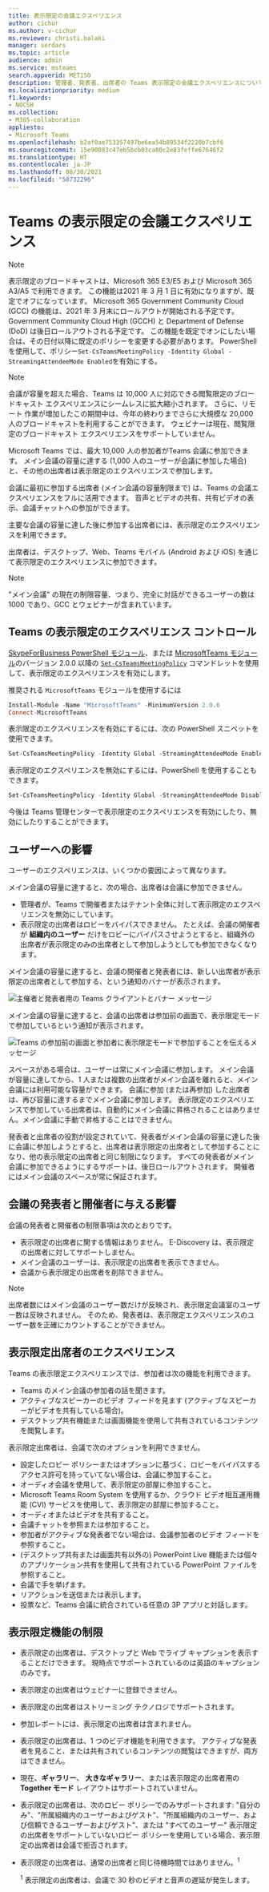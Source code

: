 ```yaml
---
title: 表示限定の会議エクスペリエンス
author: cichur
ms.author: v-cichur
ms.reviewer: christi.balaki
manager: serdars
ms.topic: article
audience: admin
ms.service: msteams
search.appverid: MET150
description: 管理者、発表者、出席者の Teams 表示限定の会議エクスペリエンスについて説明します。
ms.localizationpriority: medium
f1.keywords:
- NOCSH
ms.collection:
- M365-collaboration
appliesto:
- Microsoft Teams
ms.openlocfilehash: b2af0ae753357497be6ea54b89534f2220b7cbf6
ms.sourcegitcommit: 15e90083c47eb5bcb03ca80c2e83feffe67646f2
ms.translationtype: HT
ms.contentlocale: ja-JP
ms.lasthandoff: 08/30/2021
ms.locfileid: "58732296"
---
```

# <a name="teams-view-only-meeting-experience"></a>Teams の表示限定の会議エクスペリエンス

> [!Note]
> 表示限定のブロードキャストは、Microsoft 365 E3/E5 および Microsoft 365 A3/A5 で利用できます。 この機能は2021 年 3 月 1 日に有効になりますが、既定でオフになっています。 Microsoft 365 Government Community Cloud (GCC) の機能は、2021 年 3 月末にロールアウトが開始される予定です。 Government Community Cloud High (GCCH) と Department of Defense (DoD) は後日ロールアウトされる予定です。 この機能を既定でオンにしたい場合は、その日付以降に既定のポリシーを変更する必要があります。 PowerShell を使用して、ポリシー`Set-CsTeamsMeetingPolicy -Identity Global -StreamingAttendeeMode Enabled`を有効にする。

> [!Note]
> 会議が容量を超えた場合、Teams は 10,000 人に対応できる閲覧限定のブロードキャスト エクスペリエンスにシームレスに拡大縮小されます。 さらに、リモート 作業が増加したこの期間中は、今年の終わりまでさらに大規模な 20,000 人のブロードキャストを利用することができます。 ウェビナーは現在、閲覧限定のブロードキャスト エクスペリエンスをサポートしていません。

Microsoft Teams では、最大 10,000 人の参加者がTeams 会議に参加できます。 メイン会議の容量に達する (1,000 人のユーザーが会議に参加した場合) と、その他の出席者は表示限定のエクスペリエンスで参加します。

会議に最初に参加する出席者 (メイン会議の容量制限まで) は、Teams の会議エクスペリエンスをフルに活用できます。 音声とビデオの共有、共有ビデオの表示、会議チャットへの参加ができます。

主要な会議の容量に達した後に参加する出席者には、表示限定のエクスペリエンスを利用できます。

出席者は、デスクトップ、Web、Teams モバイル (Android および iOS) を通じて表示限定のエクスペリエンスに参加できます。

> [!Note]
> "メイン会議" の現在の制限容量、つまり、完全に対話ができるユーザーの数は 1000 であり、GCC とウェビナーが含まれています。

## <a name="teams-view-only-experience-controls"></a>Teams の表示限定のエクスペリエンス コントロール

[SkypeForBusiness PowerShell モジュール](/powershell/module/skype/?view=skype-ps)、または [MicrosoftTeams モジュール](https://www.powershellgallery.com/packages/MicrosoftTeams)のバージョン 2.0.0 以降の [`Set-CsTeamsMeetingPolicy`](/powershell/module/skype/set-csteamsmeetingpolicy?view=skype-ps) コマンドレットを使用して、表示限定のエクスペリエンスを有効にします。

推奨される `MicrosoftTeams` モジュールを使用するには

```PowerShell
Install-Module -Name "MicrosoftTeams" -MinimumVersion 2.0.0
Connect-MicrosoftTeams
```

表示限定のエクスペリエンスを有効にするには、次の PowerShell スニペットを使用できます。

```PowerShell
Set-CsTeamsMeetingPolicy -Identity Global -StreamingAttendeeMode Enabled
```

表示限定のエクスペリエンスを無効にするには、PowerShell を使用することもできます。

```PowerShell
Set-CsTeamsMeetingPolicy -Identity Global -StreamingAttendeeMode Disabled
```

今後は Teams 管理センターで表示限定のエクスペリエンスを有効にしたり、無効にしたりすることができます。

## <a name="impact-to-users"></a>ユーザーへの影響

ユーザーのエクスペリエンスは、いくつかの要因によって異なります。

メイン会議の容量に達すると、次の場合、出席者は会議に参加できません。

- 管理者が、Teams で開催者またはテナント全体に対して表示限定のエクスペリエンスを無効にしています。
- 表示限定の出席者はロビーをバイパスできません。 たとえば、会議の開催者が **組織内のユーザー** だけをロビーにバイパスさせようとすると、組織外の出席者が表示限定のみの出席者として参加しようとしても参加できなくなります。

メイン会議の容量に達すると、会議の開催者と発表者には、新しい出席者が表示限定の出席者として参加する、という通知のバナーが表示されます。

  ![主催者と発表者用の Teams クライアントとバナー メッセージ](media/chat-and-banner-message.png)

メイン会議の容量に達すると、会議の出席者は参加前の画面で、表示限定モードで参加しているという通知が表示されます。

  ![Teams の参加前の画面と参加者に表示限定モードで参加することを伝えるメッセージ](media/view-only-pre-join-screen.png)

スペースがある場合は、ユーザーは常にメイン会議に参加します。 メイン会議が容量に達してから、1 人または複数の出席者がメイン会議を離れると、メイン会議には利用可能な容量ができます。 会議に参加 (または再参加) した出席者は、再び容量に達するまでメイン会議に参加します。 表示限定のエクスペリエンスで参加している出席者は、自動的にメイン会議に昇格されることはありません。メイン会議に手動で昇格することはできません。

発表者と出席者の役割が設定されていて、発表者がメイン会議の容量に達した後に会議に参加しようとすると、出席者は表示限定の出席者として参加することになり、他の表示限定の出席者と同じ制限になります。 すべての発表者がメイン会議に参加できるようにするサポートは、後日ロールアウトされます。 開催者にはメイン会議のスペースが常に保証されます。

## <a name="impact-to-meeting-presenters-and-organizers"></a>会議の発表者と開催者に与える影響

会議の発表者と開催者の制限事項は次のとおりです。

- 表示限定の出席者に関する情報はありません。 E-Discovery は、表示限定の出席者に対してサポートしません。
- メイン会議のユーザーは、表示限定の出席者を表示できません。
- 会議から表示限定の出席者を削除できません。

> [!Note]
> 出席者数にはメイン会議のユーザー数だけが反映され、表示限定会議室のユーザー数は反映されません。 そのため、発表者は、表示限定エクスペリエンスのユーザー数を正確にカウントすることができません。

## <a name="experience-for-view-only-attendees"></a>表示限定出席者のエクスペリエンス

Teams の表示限定エクスペリエンスでは、参加者は次の機能を利用できます。

- Teams のメイン会議の参加者の話を聞きます。
- アクティブなスピーカーのビデオ フィードを見ます (アクティブなスピーカーがビデオを共有している場合)。
- デスクトップ共有機能または画面機能を使用して共有されているコンテンツを閲覧します。

表示限定出席者は、会議で次のオプションを利用できません。

- 設定したロビー ポリシーまたはオプションに基づく、ロビーをバイパスするアクセス許可を持っていてない場合は、会議に参加すること。
- オーディオ会議を使用して、表示限定の部屋に参加すること。
- Microsoft Teams Room System を使用するか、クラウド ビデオ相互運用機能 (CVI) サービスを使用して、表示限定の部屋に参加すること。
- オーディオまたはビデオを共有すること。
- 会議チャットを参照または参加すること。
- 参加者がアクティブな発表者でない場合は、会議参加者のビデオ フィードを参照すること。
- (デスクトップ共有または画面共有以外の) PowerPoint Live 機能または個々のアプリケーション共有を使用して共有されている PowerPoint ファイルを参照すること。
- 会議で手を挙げます。
- リアクションを送信または表示します。
- 投票など、Teams 会議に統合されている任意の 3P アプリと対話します。

## <a name="view-only-feature-limitations"></a>表示限定機能の制限

- 表示限定の出席者は、デスクトップと Web でライブ キャプションを表示することだけできます。 現時点でサポートされているのは英語のキャプションのみです。
- 表示限定の出席者はウェビナーに登録できません。
- 表示限定の出席者はストリーミング テクノロジでサポートされます。
- 参加レポートには、表示限定の出席者は含まれません。
- 表示限定の出席者は、1 つのビデオ機能を利用できます。 アクティブな発表者を見ること、または共有されているコンテンツの閲覧はできますが、両方はできません。
- 現在、**ギャラリー**、 **大きなギャラリー**、または表示限定の出席者用の **Together モード** レイアウトはサポートされていません。
- 表示限定の出席者は、次のロビー ポリシーでのみサポートされます: "自分のみ"、"所属組織内のユーザーおよびゲスト"、"所属組織内のユーザー、および信頼できるユーザーおよびゲスト"、または "すべてのユーザー" 表示限定の出席者をサポートしていないロビー ポリシーを使用している場合、表示限定の出席者は会議で拒否されます。 
- 表示限定の出席者は、通常の出席者と同じ待機時間ではありません。<sup>1</sup>

  <sup>1</sup> 表示限定の出席者は、会議で 30 秒のビデオと音声の遅延が発生します。  
